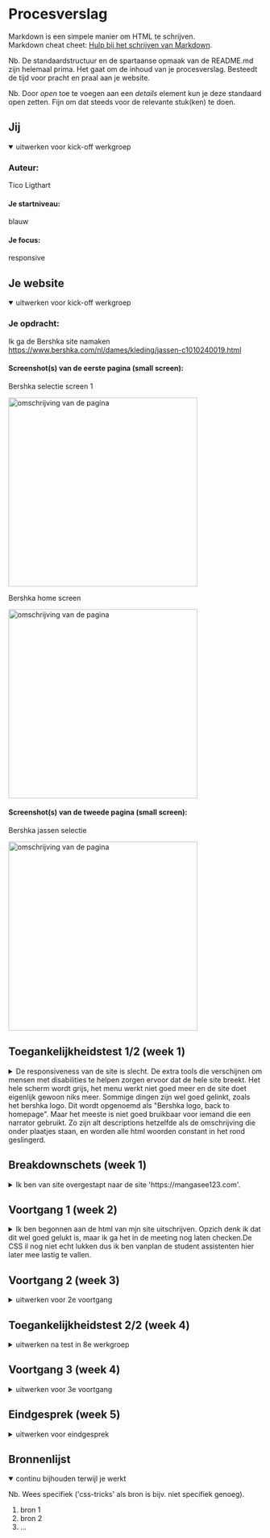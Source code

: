 # Procesverslag
Markdown is een simpele manier om HTML te schrijven.  
Markdown cheat cheet: [Hulp bij het schrijven van Markdown](https://github.com/adam-p/markdown-here/wiki/Markdown-Cheatsheet).

Nb. De standaardstructuur en de spartaanse opmaak van de README.md zijn helemaal prima. Het gaat om de inhoud van je procesverslag. Besteedt de tijd voor pracht en praal aan je website.

Nb. Door *open* toe te voegen aan een *details* element kun je deze standaard open zetten. Fijn om dat steeds voor de relevante stuk(ken) te doen.





## Jij

<details open>
  <summary>uitwerken voor kick-off werkgroep</summary>

  ### Auteur:
 Tico Ligthart

  #### Je startniveau:
  blauw

  #### Je focus:
 responsive
 
</details>





## Je website

<details open>
  <summary>uitwerken voor kick-off werkgroep</summary>

  ### Je opdracht:
 Ik ga de Bershka site namaken
 https://www.bershka.com/nl/dames/kleding/jassen-c1010240019.html

  #### Screenshot(s) van de eerste pagina (small screen): 
  Bershka selectie screen 1
  
  <img src="readme-images/bershkascreen1.jpg" width="375px" alt="omschrijving van de pagina">
  
  
 Bershka home screen
  
   <img src="readme-images/bershkascreen1_2.jpg" width="375px" alt="omschrijving van de pagina">

  #### Screenshot(s) van de tweede pagina (small screen):
  Bershka jassen selectie
  
  <img src="readme-images/Bershkascreen2.jpg" width="375px" alt="omschrijving van de pagina">
 
</details>



## Toegankelijkheidstest 1/2 (week 1)

<details>
  <summary>De responsiveness van de site is slecht. De extra tools die verschijnen om mensen met disabilities te helpen zorgen ervoor dat de hele site breekt. Het hele scherm wordt grijs, het menu werkt niet goed meer en de site doet eigenlijk gewoon niks meer. Sommige dingen zijn wel goed gelinkt, zoals het bershka logo. Dit wordt opgenoemd als "Bershka logo, back to homepage". Maar het meeste is niet goed bruikbaar voor iemand die een narrator gebruikt. Zo zijn alt descriptions hetzelfde als de omschrijving die onder plaatjes staan, en worden alle html woorden constant in het rond geslingerd. </summary>

  ### Bevindingen
  Lijst met je bevindingen die in de test naar voren kwamen:
  - De site is zonder zicht zeer slecht te navigeren.
  - Veel dingen zijn niet goed gelabeld.
  - Veel dingen staan klein en op elkaar, dus voor mensen die bijvoorbeeld parkisons hebben is het heel moeilijk om de site te navigeren. Ook zorgt dit ervoor dat   dingen snel onleesbaar worden als je zicht slechter is.

  #### Screenreader
Het is moeilijk te navigeren, veel dingen zijn slecht gelabeld.
Daarnaast breken de extra support tools de hele site.

Het is makkelijk om de html elementen de juiste namen en dat soort dingen te geven zodat de screen reader het niet fout afleest. Maar het feit dat de screen reader tools de site breken is niet makkelijk fix baar, want ik snap niet waarom dit gebeurt. 

  #### Muis en Toetsenbord 

De tab navigatie selecteert dingen die niet te zien zijn. Ook is de selector niet super duidelijk. Daarnaast is de volgorde waarin de tabselectie gaat niet super logisch, zo gaat het soms menus in die nog niet geopend zijn inplaats van naar de volgende item in het navigatie menu.

Een oplossing zou zijn de code semantisch correct maken. 



  #### Motoriek (shocks, elastiekjes)
De site is opzich prima navigeerbaar met de elastiekjes, maar veel dingen staan wel dicht op elkaar. Met de schokken maat dit het heel moeilijk om de site te navigeren.

Een makkelijke oplossing zou zijn om alle menutjes gewoon wat grooter te maken. De hoofd menus zijn dit al, maar de sub-menutjes zijn super klein. Geef ze gewoon wat meer ruimte, en ook maar direct wat meer letter grootte. Lost ook meteen het volgende probleem op:

  #### Visueel (brillen, contrast, kleurenblind, dark/light). 
Met een visuele beperking zijn alle kleinere menus al heel snel onleesbaar. De darktheme van de site werkt wel prima en er is ook genoeg contrast voor kleure blinde mensen.

De menus moeten gewoon wat groter gemaakt worden.

Achteraf blijkt dat de site op telefoon en het vormaat " telefoon" op computer compleet verschillend zijn. Dit en dat de support tools de site breken hebben ervoor gezorgd dat ik maar van site ben verandert (op 17/11/2022).

</details>



## Breakdownschets (week 1)

<details>
  <summary>Ik ben van site overgestapt naar de site 'https://mangasee123.com'.</summary>

  ### de hele pagina: 
  <img src="readme-images/mangaseebreakdownschets.jpg" width="375px" alt="breakdown van de hele pagina">

  ### dynamisch deel (bijv menu): 
  <img src="readme-images/dummy-plaatje.jpg" width="375px" alt="breakdown van een dynamisch deel">

  ### wellicht nog een dynamisch deel (bijv filter): 
  <img src="readme-images/dummy-plaatje.jpg" width="375px" alt="breakdown van nog een dynamisch deel">

</details>





## Voortgang 1 (week 2)

<details>
  <summary>Ik ben begonnen aan de html van mjn site uitschrijven. Opzich denk ik dat dit wel goed gelukt is, maar ik ga het in de meeting nog laten checken.De CSS il nog niet echt lukken dus ik ben vanplan de student assistenten hier later mee lastig te vallen.</summary>

  ### Stand van zaken
  Wat ging goed?
  Ik vind het leuk om hier aan te werken, maar er is nog niet super veel goed gegaan moet ik zeggen.
  
  Wat ging minder?
  Ondanks de opdrachten te hebben gedaan en de code terugbeken te hebben kom ik niet uit de css. De header wil niet met flexbox staan zoals ik wil, de articles waar ik dan weer grid voor gebruik vallen niet mooi binnen een blokje. Ik snap er niks van. Ik moet maar in het gesprek later het er even over hebben (of      studentassistenten na afloop vragen).
     
  Hier de html, css en hoe het eruit ziet:
  <details>

    <!DOCTYPE html>
<html lang="en">
<head>
    <meta charset="UTF-8">
    <title>Document</title>
    <link rel="stylesheet" href="../css/mangasee.css">
</head>

<body>
    
     <!--header waar in het logo, de zoek balk en het navigatie menu moeten zitten -->
    <header>
         <img src="../images/logoms.png" alt="The Mangasee logo, depicting the word Manga in white and the word See in blue">
         <input type="text" placeholder="Quick Search.." >
         
      
        <ul>
             <li>
                 <a href="../basiswebsite/indexmangasee.html" ><img src="../images/homeicon.png" alt="Home button"></a>
             </li>
             <li>
                 <img src="../images/">
             </li>
             <li>
                  <img src="../images/zoekicon.png" alt="Zoek knop">
             </li>
             <li>
                 <img src="../images/">
             </li>
             <li>
                 <p>Login</p>
             </li>
         </ul>
        
    </header>
 
    <main>
        <img src="../images/berserk.jpg" alt="promotional art for the manga Berserk">
        
         <ul>
            
            <li>
             <h3>Hot Update</h3> <h3>more >></h3>
            </li>
             
            <li>
                 <article>
                     <img src="../images/Kengan-Omega.jpg" width= "200px">
                     <h4>Kengan Omega</h4>
                     <p> Chapter 185</p>
                     <p> 3 hours ago</p>
                 </article>
                 
            </li>
            
             <li>
                 <article>
                     <img src="../images/Kengan-Omega.jpg">
                     <h4>Kengan Omega</h4>
                     <p> Chapter 185</p>
                     <p> 3 hours ago</p>
                 </article>
                 
            </li>
         </ul> 
    </main>
    
    
    
</body>
</html>
 
 Dan de css:
/*--bgcolor:  color: darkgray;
--bgcolor2: color: black; */
/* */
header{
    /*background-color:var(--bgcolor); */
    background-color: dimgray;
    
}

main{
    /*background-color: var(--bgcolor2);*/
    /*background-color: black;*/
}

main:nth-of-type(1) a{
/* om plaatje te positioneren ater */
}


/* the top nav */
/* makes it so the nav menu doesnt have those dots */
ul{
    list-style: none;
    display: flex;
}

ul:nth-of-type(1) li{
    flex-grow: 1;
}


/* The articles */

main ul{
        list-style:none; 
        background-color: darkgrey;
}

main:nth-of-type(1) li{
    
}

li article{
    background-color: white;
    display:grid;
    grid-template-rows: 1fr 1fr 1fr;
    grid-template-columns: 1fr 2fr;
    grid-gap: 1em;
}

article img{
  grid-row-start:1;
  grid-column-start: 1;
  grid-column-end: -1;
}

article h4{
    color: blueviolet;
  grid-row-start:1;
  grid-column-start: 2;
}

article:nth-child(1) p{
  grid-row:2;
  grid-column-start: 2;
}

article:nth-child(2) p{
  grid-row-start:3;
  grid-column-start: 2;
}

en hoe het eruit ziet:
  <img src="readme-images/horrorcss.jpg" width="375px" alt="lelijke site waar niks van de layout klopt">
 </details>

  ### Agenda voor meeting
  samen met je groepje opstellen
 1. Tico - html checken, misschien nog css hulp???
 2. Naomi - html checken, fouten eruit halen
 3. Kars - html checken
 4. Brett - html checken, breakdown schets doornemen

  ### Verslag van meeting
 Tijdens de meeting durfde ik mijn werk niet zo goed aan mijn medestudenten te laten zien. Maar uiteindelijk heb ik het er wel gewoon over gehad met de student   assistent Sasja. We hebben het even over mijn grids gehad en dat ik hetzelfde kan bereiken met flexbox. Dat ik de images gewoon kan resizes met height/width en misschient met cover in de blokjes kan zetten. Ik heb een aantal artikelen gelinked gekregen:
 https://krasimirtsonev.com/blog/article/CSS-before-and-after-pseudo-elements-in-practice voor before en after commands om plaatjes voor en na tekst te platen,
 https://developer.mozilla.org/en-US/docs/Web/CSS/object-fit?retiredLocale=nl en een linkje over objectfit voor de maga plaatjes.

</details>





## Voortgang 2 (week 3)

<details>
  <summary>uitwerken voor 2e voortgang</summary>

  ### Stand van zaken
Samen met de student assistent Thomas heb ik het voor elkaar gekregen om met flexbox de header in orde te krijgen. Zo staat het logo nu mooi boven aan, met de zoek balk eronder en de navigatie balk daar weer onder mooi in een rijtje. De icoontjes zijn nog niet allemaal in orde maar dat komt nog wel, momenteel ben ik aan het proberen het hot update blokje helemaal mooi te krijgen, want me tot mijn frustratie deze week nogsteed niet wil lukken.
  
  dit is hoe het eruit ziet:
  <img src="readme-images/websitegesprek2.jpg" width="375px" alt="Site waar de blokjes nog erg door elkaar staan">

  En hier is de html en css
  <details>
    <!DOCTYPE html>
<html lang="en">
<head>
    <meta charset="UTF-8">
    <title>Document</title>
    <link rel="stylesheet" href="./css/mangasee.css">
</head>

<body>
    
     <!--header waar in het logo, de zoek balk en het navigatie menu moeten zitten -->
    <header>      
        <img src="images/logoms.png" alt="The Mangasee logo, depicting the word Manga in white and the word See in blue">
        <input type="text" placeholder="Quick Search.." >
        <nav> 
        <ul>

             <li>
                 <a href="basiswebsite/indexmangasee.html" ><img src="images/homeicon.png" alt="Home button"></a>
             </li>
        
             <li>
                 <a href= >
                 <img src="images/chat.jpg">
                 </a>
             </li>
             
             <li>
                <a>
                  <img src="images/zoekicon.png" alt="Zoek knop">
                </a>
             </li>
             
             <li>
                <a>
                 <img src="images/chat.jpg">
                </a>
             </li>
             
             <li>
                <a>
                 <p>Login</p>
                </a>
             </li>
         </ul>
        </nav>
    
    </header>
 
 <main>
        <img src="images/berserk.jpg" alt="promotional art for the manga Berserk">
        
     <section>

         <div>
         <h3>Hot Update</h3> 
         <a>more</a>
         </div>

        <ul>
             
            <li>
               
                    <a href="indexmangasee.html">
                     <img src="images/Kengan-Omega.jpg">
                     <section>
                     <h4>Kengan Omega</h4>
                     <p> Chapter 185</p>
                     <p> 3 hours ago</p>
                     </section>
                    </a>
                 
            </li>
            <li>
              
                   <a href="indexmangasee.html">
                    <img src="images/Kengan-Omega.jpg">
                    <section>
                    <h4>Kengan Omega</h4>
                    <p> Chapter 185</p>
                    <p> 3 hours ago</p>
                    </section>
                   </a>
                 
           </li>
         
         </ul>
     </section>

    </main>
    
    
    
</body>
</html>
    
 En dan de css:
    /**************/
/* CSS REMEDY */
/**************/
*, *::after, *::before {
  box-sizing:border-box;  
  margin: 0;
  padding: 0;
}

button, summary {
	cursor: pointer;
}





/*********************/
/* CUSTOM PROPERTIES */
/*********************/
:root{
	--bgcolor: #3B3331;
	--bgcolor2: black; 
	}




/****************/
/* JOUW STYLING */
/****************/

/* jouw code */

body{
	background-color: black;
}

/* Css om de header goed te krijgen */

header{
	display: flex;
	background-color: var(--bgcolor);
	flex-direction:column;
}

header input{
	width: 90%;
	height: 4em;
	margin:auto;
	margin-bottom: 5px;
}

header > img{
	height: 4em;
	margin: auto;
}

header ul{
	display: flex;
	list-style:none;
	background-color: gray;

}



nav ul li{
	margin-top: 10px;
	margin-bottom: 10px;
	padding: 0.5em 0.5em;
	margin: 0 5%;

	
}

nav ul li:last-of-type{
	margin-left: auto;
}

main {
margin: 0 3%;
}

main > img{
	width: 100%;
	margin-top: 10px;
	margin-bottom: 10px;
}

section:first-of-type div{
display: flex;
justify-content: space-between;
background-color: #247d8f;
padding: 0 0.7em;
color: white;
padding: 10px;
}

main section {
display: flex;
flex-direction: column;
}

main section ul li{
	display: grid;
	grid-template-areas: 1 / 1 / 3 / 4;
	grid-template: 50px 50px 50px / 75px 300px
}

section ul li img{
grid-column: 1 / 2;
grid-row: 1 / 4;
height: 100px;
}

section ul h4{
grid-column 2 / 3;
grid-row: 1 / 2;
}

section ul p:nth-of-type(1){
grid-column: 2 / 3;
grid-row: 2 / 3
}

section ul p:nth-of-type(2){
grid-column: 2 / 3;
grid-row: 3 / 4;
}
  </details>

  ### Agenda voor meeting
  samen met je groepje opstellen

1. Kars: "Ik wil kijken naar mijn code en bespreken waar ik sta".
2. Brett: "Ik wil kijken naar de grid op mijn homepagina want daar kom ik niet helemaal uit".
3. Tico: " Ik wil mijn html/css even doornemen".
4. Naomi: " Ik wil vragen wat ik moet doen voor een voldoende".


  ### Verslag van meeting
  
  Ik heb uit de meeting gehaald dat ik gewoon een div mag gebruiken voor de blokjes binnen het " hot update"  gedeelte. Hierdoor wordt alles met flexbox op orde zetten   een stuk makkelijker. Ook heb ik hulp gekregen met zorgen dat de manga plaatjes eindelijk binnen de blokjes vallen met gebruik van aspect ratios en object-fit.

</details>





## Toegankelijkheidstest 2/2 (week 4)

<details>
  <summary>uitwerken na test in 8e werkgroep</summary>

  ### Bevindingen
  Lijst met je bevindingen die in de test naar voren kwamen (geef ook aan wat er verbeterd is):

  #### Screenreader
  Hier korte omschrijving (met indien nodig afbeeldingen)

  Hier een omschrijving van hoe het opgelost kan worden (met indien nodig afbeeldingen)


  #### Muis en Toetsenbord 
  Hier korte omschrijving (met indien nodig afbeeldingen)

  Hier een omschrijving van hoe het opgelost kan worden (met indien nodig afbeeldingen)


  #### Motoriek (shocks, elastiekjes)
  Hier korte omschrijving (met indien nodig afbeeldingen)

  Hier een omschrijving van hoe het opgelost kan worden (met indien nodig afbeeldingen)


  #### Visueel (brillen, contrast, kleurenblind, dark/light). 
  Hier korte omschrijving (met indien nodig afbeeldingen)

  Hier een omschrijving van hoe het opgelost kan worden (met indien nodig afbeeldingen)

</details>





## Voortgang 3 (week 4)

<details>
  <summary>uitwerken voor 3e voortgang</summary>

  ### Stand van zaken
  hier dit ging goed & dit was lastig (neem ook screenshots op van delen van je website en code)


  ### Agenda voor meeting
  samen met je groepje opstellen

  1. Kars: “Ik wil mijn HTML, CSS doorlopen en vragen wat het beste is om te doen om de vaart erin te houden.”
  2. Brett: "Ik wil mijn site globaal scannen."
  3. Tico: "Ik heb wat vragen over media quiery en wil mijn site doornemen."
  4. Naomi: "Ik heb nog wat specifieke vragen."

  ### Verslag van meeting
  hier na afloop snel de uitkomsten van de meeting vastleggen

  - punt 1
  - punt 2
  - nog een punt
  - ...

</details>





## Eindgesprek (week 5)

<details>
  <summary>uitwerken voor eindgesprek</summary>

  ### Je uitkomst - karakteristiek screenshots:
  <img src="readme-images/dummy-plaatje.jpg" width="375px" alt="uitomst opdracht 1">


  ### Dit ging goed/Heb ik geleerd: 
  Korte omschrijving met plaatjes

  <img src="readme-images/dummy-plaatje.jpg" width="375px" alt="top">


  ### Dit was lastig/Is niet gelukt:
  Korte omschrijving met plaatjes

  <img src="readme-images/dummy-plaatje.jpg" width="375px" alt="bummer">
</details>





## Bronnenlijst

<details open>
  <summary>continu bijhouden terwijl je werkt</summary>

  Nb. Wees specifiek ('css-tricks' als bron is bijv. niet specifiek genoeg).

  1. bron 1
  2. bron 2
  3. ...

</details>

